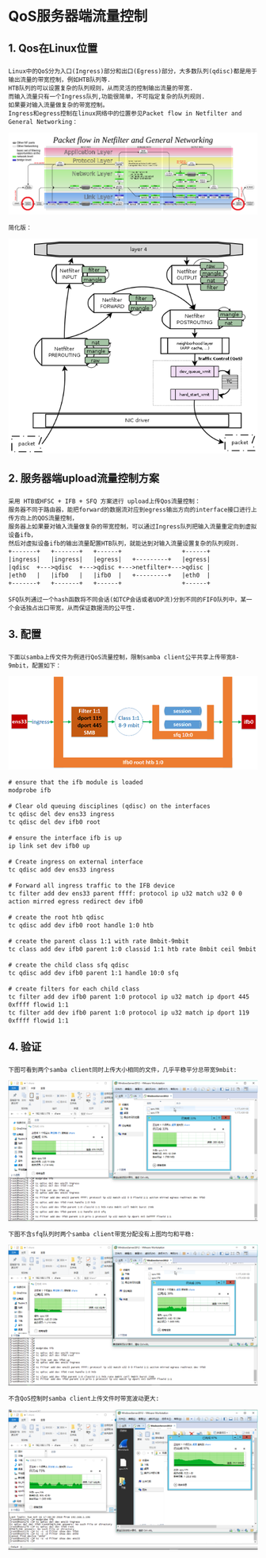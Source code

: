 

# QoS服务器端流量控制
   
   
## 1. Qos在Linux位置

### 
    Linux中的QoS分为入口(Ingress)部分和出口(Egress)部分，大多数队列(qdisc)都是用于输出流量的带宽控制，例如HTB队列等.
    HTB队列的可以设置复杂的队列规则，从而灵活的控制输出流量的带宽.
    而输入流量只有一个Ingress队列,功能很简单，不可指定复杂的队列规则.
    如果要对输入流量做复杂的带宽控制。
    Ingress和egress控制在linux网络中的位置参见Packet flow in Netfilter and General Networking：
![image](https://github.com/larkguo/Architecture/blob/master/Qos/data/Netfilter-packet-flow.svg.png)
    
    简化版：
![image](https://github.com/larkguo/Architecture/blob/master/Qos/data/tc-in-linux.png)


## 2. 服务器端upload流量控制方案
    
###
    采用 HTB或HFSC + IFB + SFQ 方案进行 upload上传Qos流量控制：
    服务器不同于路由器，能把forward的数据流对应到egress输出方向的interface接口进行上传方向上的QOS流量控制，
    服务器上如果要对输入流量做复杂的带宽控制，可以通过Ingress队列把输入流量重定向到虚拟设备ifb，
    然后对虚拟设备ifb的输出流量配置HTB队列，就能达到对输入流量设置复杂的队列规则.
	+-------+   +-------+   +------+                 +------+
	|ingress|   |ingress|   |egress|   +---------+   |egress|
	|qdisc  +--->qdisc  +--->qdisc +--->netfilter+--->qdisc |
	|eth0   |   |ifb0   |   |ifb0  |   +---------+   |eth0  |
	+-------+   +-------+   +------+                 +------+
	
    SFQ队列通过一个hash函数将不同会话(如TCP会话或者UDP流)分到不同的FIFO队列中，某一个会话独占出口带宽，从而保证数据流的公平性.
    
## 3. 配置

###
    下面以samba上传文件为例进行QoS流量控制，限制samba client公平共享上传带宽8-9mbit，配置如下：
![image](https://github.com/larkguo/Architecture/blob/master/Qos/data/upload-qos.png)

	# ensure that the ifb module is loaded 
	modprobe ifb
		
	# Clear old queuing disciplines (qdisc) on the interfaces
	tc qdisc del dev ens33 ingress
	tc qdisc del dev ifb0 root
		
	# ensure the interface ifb is up 
	ip link set dev ifb0 up
		
	# Create ingress on external interface
	tc qdisc add dev ens33 ingress 
		 
	# Forward all ingress traffic to the IFB device
	tc filter add dev ens33 parent ffff: protocol ip u32 match u32 0 0 action mirred egress redirect dev ifb0
		
	# create the root htb qdisc
	tc qdisc add dev ifb0 root handle 1:0 htb
		
	# create the parent class 1:1 with rate 8mbit-9mbit
	tc class add dev ifb0 parent 1:0 classid 1:1 htb rate 8mbit ceil 9mbit
		
	# create the child class sfq qdisc
	tc qdisc add dev ifb0 parent 1:1 handle 10:0 sfq 
		
	# create filters for each child class
	tc filter add dev ifb0 parent 1:0 protocol ip u32 match ip dport 445 0xffff flowid 1:1
	tc filter add dev ifb0 parent 1:0 protocol ip u32 match ip dport 119 0xffff flowid 1:1

 
## 4. 验证

###
    下图可看到两个samba client同时上传大小相同的文件，几乎平稳平分总带宽9mbit:
![image](https://github.com/larkguo/Architecture/blob/master/Qos/data/SMB-HTB-IFB-SFQ.png)

    下图不含sfq队列时两个samba client带宽分配没有上图均匀和平稳:
![image](https://github.com/larkguo/Architecture/blob/master/Qos/data/SMB-HTB-IFB.png)

    不含QoS控制时samba client上传文件时带宽波动更大:
![image](https://github.com/larkguo/Architecture/blob/master/Qos/data/SMB-no-QoS.png)
